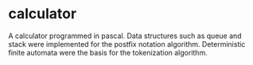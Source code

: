 # calculator
A calculator programmed in pascal. Data structures such as queue and stack were implemented for the postfix notation algorithm. Deterministic finite automata were the basis for the tokenization algorithm.
